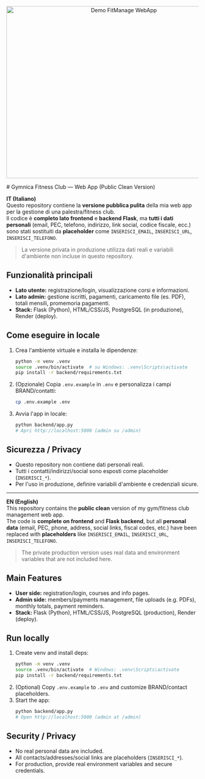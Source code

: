 <p align="center">
  <img src="demo.gif" alt="Demo FitManage WebApp" height="450" width="600"/>
</p>
# Gymnica Fitness Club — Web App (Public Clean Version)

**IT (Italiano)**  
Questo repository contiene la **versione pubblica pulita** della mia web app per la gestione di una palestra/fitness club.  
Il codice è **completo lato frontend** e **backend Flask**, ma **tutti i dati personali** (email, PEC, telefono, indirizzo, link social, codice fiscale, ecc.) sono stati sostituiti da **placeholder** come `INSERISCI_EMAIL`, `INSERISCI_URL`, `INSERISCI_TELEFONO`.

> La versione privata in produzione utilizza dati reali e variabili d'ambiente non incluse in questo repository.

## Funzionalità principali
- **Lato utente:** registrazione/login, visualizzazione corsi e informazioni.
- **Lato admin:** gestione iscritti, pagamenti, caricamento file (es. PDF), totali mensili, promemoria pagamenti.
- **Stack:** Flask (Python), HTML/CSS/JS, PostgreSQL (in produzione), Render (deploy).

## Come eseguire in locale
1. Crea l'ambiente virtuale e installa le dipendenze:
   ```bash
   python -m venv .venv
   source .venv/bin/activate  # su Windows: .venv\Scripts\activate
   pip install -r backend/requirements.txt
   ```
2. (Opzionale) Copia `.env.example` in `.env` e personalizza i campi BRAND/contatti:
   ```bash
   cp .env.example .env
   ```
3. Avvia l'app in locale:
   ```bash
   python backend/app.py
   # Apri http://localhost:5000 (admin su /admin)
   ```

## Sicurezza / Privacy
- Questo repository non contiene dati personali reali.
- Tutti i contatti/indirizzi/social sono esposti come placeholder (`INSERISCI_*`).  
- Per l'uso in produzione, definire variabili d'ambiente e credenziali sicure.

---

**EN (English)**  
This repository contains the **public clean** version of my gym/fitness club management web app.  
The code is **complete on frontend** and **Flask backend**, but all **personal data** (email, PEC, phone, address, social links, fiscal codes, etc.) have been replaced with **placeholders** like `INSERISCI_EMAIL`, `INSERISCI_URL`, `INSERISCI_TELEFONO`.

> The private production version uses real data and environment variables that are not included here.

## Main Features
- **User side:** registration/login, courses and info pages.
- **Admin side:** members/payments management, file uploads (e.g. PDFs), monthly totals, payment reminders.
- **Stack:** Flask (Python), HTML/CSS/JS, PostgreSQL (production), Render (deploy).

## Run locally
1. Create venv and install deps:
   ```bash
   python -m venv .venv
   source .venv/bin/activate  # Windows: .venv\Scripts\activate
   pip install -r backend/requirements.txt
   ```
2. (Optional) Copy `.env.example` to `.env` and customize BRAND/contact placeholders.
3. Start the app:
   ```bash
   python backend/app.py
   # Open http://localhost:5000 (admin at /admin)
   ```

## Security / Privacy
- No real personal data are included.
- All contacts/addresses/social links are placeholders (`INSERISCI_*`).  
- For production, provide real environment variables and secure credentials.

